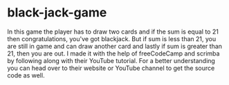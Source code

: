 # black-jack-game
In this game the player has to draw two cards and if the sum is equal to 21 then congratulations, you've got blackjack. But if sum is less than 21, you are still in game and can draw another card and lastly if sum is greater than 21, then you are out.
I made it with the help of freeCodeCamp and scrimba by following along with their YouTube tutorial. For a better understanding you can head over to their website or YouTube channel to get the source code as well.
